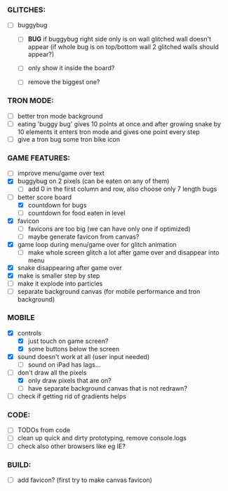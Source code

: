 ### GLITCHES:

- [ ] buggybug
  - [ ] **BUG** if buggybug right side only is on wall glitched wall doesn't appear (if whole bug is on top/bottom wall 2 glitched walls should appear?)
  - [ ] only show it inside the board?
  - [ ] remove the biggest one?


### TRON MODE:

- [ ] better tron mode background
- [ ] eating 'buggy bug' gives 10 points at once and after growing snake by 10 elements it enters tron mode and gives one point every step
- [ ] give a tron bug some tron bike icon

### GAME FEATURES:

- [ ] improve menu/game over text
- [x] buggybug on 2 pixels (can be eaten on any of them)
  - [ ] add 0 in the first column and row, also choose only 7 length bugs
- [ ] better score board
  - [x] countdown for bugs
  - [ ] countdown for food eaten in level
- [x] favicon
  - [ ] favicons are too big (we can have only one if optimized)
  - [ ] maybe generate favicon from canvas?
- [x] game loop during menu/game over for glitch animation
  - [ ] make whole screen glitch a lot after game over and disappear into menu
- [x] snake disappearing after game over
 - [x] make is smaller step by step
 - [ ] make it explode into particles
- [ ] separate background canvas (for mobile performance and tron background)

### MOBILE

- [x] controls
  - [x] just touch on game screen?
  - [x] some buttons below the screen
- [x] sound doesn't work at all (user input needed)
  - [ ] sound on iPad has lags...
- [ ] don't draw all the pixels
  - [x] only draw pixels that are on?
  - [ ] have separate background canvas that is not redrawn?
- [ ] check if getting rid of gradients helps

### CODE:

- [ ] TODOs from code
- [ ] clean up quick and dirty prototyping, remove console.logs
- [ ] check also other browsers like eg IE?

### BUILD:

- [ ] add favicon? (first try to make canvas favicon)
